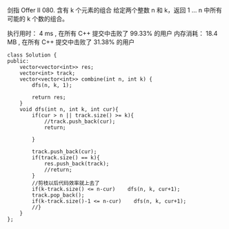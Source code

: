 剑指 Offer II 080. 含有 k 个元素的组合
给定两个整数 n 和 k，返回 1 ... n 中所有可能的 k 个数的组合。

执行用时：
4 ms
, 在所有 C++ 提交中击败了
99.33%
的用户
内存消耗：
18.4 MB
, 在所有 C++ 提交中击败了
31.38%
的用户


	class Solution {
	public:
	    vector<vector<int>> res;
	    vector<int> track;
	    vector<vector<int>> combine(int n, int k) {
	        dfs(n, k, 1);
	
	        return res;
	    }
	    void dfs(int n, int k, int cur){
	        if(cur > n || track.size() >= k){
	            //track.push_back(cur);
	            return;
	            
	        }
	
	        track.push_back(cur);
	        if(track.size() == k){
	            res.push_back(track);
	            //return;
	        }
	        //剪枝以后代码效率就上去了
	        if(k-track.size() <= n-cur)    dfs(n, k, cur+1);
	        track.pop_back();
	        if(k-track.size()-1 <= n-cur)    dfs(n, k, cur+1);
	        //}
	    }
	};